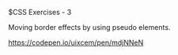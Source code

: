 $CSS Exercises - 3

Moving border effects by using pseudo elements.

https://codepen.io/uixcem/pen/mdjNNeN
